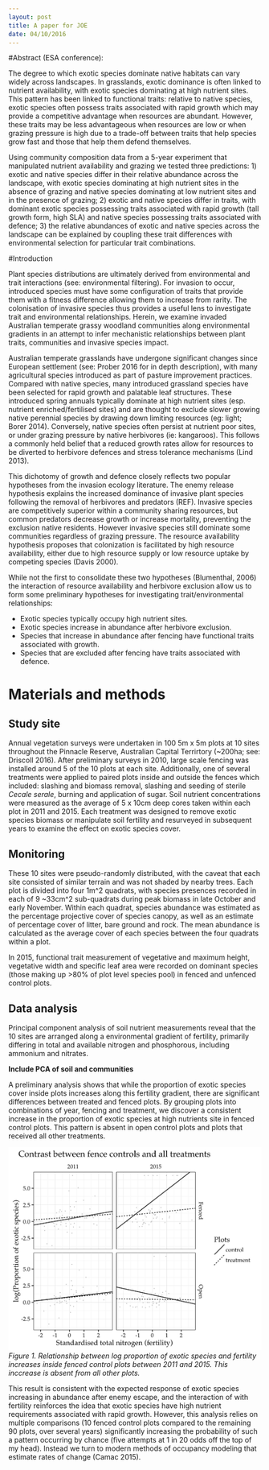 ```yaml
---
layout: post
title: A paper for JOE
date: 04/10/2016
---
```


#Abstract (ESA conference):

The degree to which exotic species dominate native habitats can vary widely across landscapes. In grasslands, exotic dominance is often linked to nutrient availability, with exotic species dominating at high nutrient sites. This pattern has been linked to functional traits: relative to native species, exotic species often possess traits associated with rapid growth which may provide a competitive advantage when resources are abundant. However, these traits may be less advantageous when resources are low or when grazing pressure is high due to a trade-off between traits that help species grow fast and those that help them defend themselves.

Using community composition data from a 5-year experiment that manipulated nutrient availability and grazing we tested three predictions: 1) exotic and native species differ in their relative abundance across the landscape, with exotic species dominating at high nutrient sites in the absence of grazing and native species dominating at low nutrient sites and in the presence of grazing; 2) exotic and native species differ in traits, with dominant exotic species possessing traits associated with rapid growth (tall growth form, high SLA) and native species possessing traits associated with defence; 3) the relative abundances of exotic and native species across the landscape can be explained by coupling these trait differences with environmental selection for particular trait combinations.


#Introduction

Plant species distributions are ultimately derived from environmental and trait interactions (see: environmental filtering). For invasion to occur, introduced species must have some configuration of traits that provide them with a fitness difference allowing them to increase from rarity. The colonisation of invasive species thus provides a useful lens to investigate trait and environmental relationships. Herein, we examine invaded Australian temperate grassy woodland communities along environmental gradients in an attempt to infer mechanistic relationships between plant traits, communities and invasive species impact.

Australian temperate grasslands have undergone significant changes since European settlement (see: Prober 2016 for in depth description), with many agricultural species introduced as part of pasture improvement practices. Compared with native species, many introduced grassland species have been selected for rapid growth and palatable leaf structures. These introduced spring annuals typically dominate at high nutrient sites (esp. nutrient enriched/fertilised sites) and are thought to exclude slower growing native perennial species by drawing down limiting resources (eg: light; Borer 2014). Conversely, native species often persist at nutrient poor sites, or under grazing pressure by native herbivores (ie: kangaroos). This follows a commonly held belief that a reduced growth rates allow for resources to be diverted to herbivore defences and stress tolerance mechanisms (Lind 2013).

This dichotomy of growth and defence closely reflects two popular hypotheses from the invasion ecology literature. The enemy release hypothesis explains the increased dominance of invasive plant species following the removal of herbivores and predators (REF). Invasive species are competitively superior within a community sharing resources, but common predators decrease growth or increase mortality, preventing the exclusion native residents. However invasive species still dominate some communities regardless of grazing pressure. The resource availability hypothesis proposes that colonization is facilitated by high resource availability, either due to high resource supply or low resource uptake by competing species (Davis 2000).

While not the first to consolidate these two hypotheses (Blumenthal, 2006) the interaction of resource availability and herbivore exclusion allow us to form some preliminary hypotheses for investigating trait/environmental relationships:

  - Exotic species typically occupy high nutrient sites.
  - Exotic species increase in abundance after herbivore exclusion.
  - Species that increase in abundance after fencing have functional traits associated with growth.
  - Species that are excluded after fencing have traits associated with defence.

# Materials and methods

## Study site

Annual vegetation surveys were undertaken in 100 5m x 5m plots at 10 sites throughout the Pinnacle Reserve, Australian Capital Terrirtory (~200ha; see: Driscoll 2016). After preliminary surveys in 2010, large scale fencing was installed around 5 of the 10 plots at each site. Additionally, one of several treatments were applied to paired plots inside and outside the fences which included: slashing and biomass removal, slashing and seeding of sterile *Cecale serale*, burning and application of sugar. Soil nutrient concentrations were measured as the average of 5 x 10cm deep cores taken within each plot in 2011 and 2015. Each treatment was designed to remove exotic species biomass or manipulate soil fertility and resurveyed in subsequent years to examine the effect on exotic species cover.

## Monitoring

These 10 sites were pseudo-randomly distributed, with the caveat that each site consisted of similar terrain and was not shaded by nearby trees. Each plot is divided into four 1m^2 quadrats, with species presences recorded in each of 9 ~33cm^2 sub-quadrats during peak biomass in late October and early November. Within each quadrat, species abundance was estimated as the percentage projective cover of species canopy, as well as an estimate of percentage cover of litter, bare ground and rock. The mean abundance is calculated as the average cover of each species between the four quadrats within a plot.

In 2015, functional trait measurement of vegetative and maximum height, vegetative width and specific leaf area were recorded on dominant species (those making up >80% of plot level species pool) in fenced and unfenced control plots.

## Data analysis

Principal component analysis of soil nutrient measurements reveal that the 10 sites are arranged along a environmental gradient of fertility, primarily differing in total and available nitrogen and phosphorous, including ammonium and nitrates.

**Include PCA of soil and communities**

A preliminary analysis shows that while the proportion of exotic species cover inside plots increases along this fertility gradient, there are significant differences between treated and fenced plots. By grouping plots into combinations of year, fencing and treatment, we discover a consistent increase in the proportion of exotic species at high nutrients site in fenced control plots. This pattern is absent in open control plots and plots that received all other treatments.

 ![Figure. 1](/images/2016-10-04_Pinnacle_vegetation_surveys/fencing_effect2011-15.png)
 *Figure 1. Relationship between log proportion of exotic species and fertility increases inside fenced control plots between 2011 and 2015. This inccrease is absent from all other plots.*

This result is consistent with the expected response of exotic species increasing in abundance after enemy escape, and the interaction of with fertility reinforces the idea that exotic species have high nutrient requirements associated with rapid growth. However, this analysis relies on multiple comparisons (10 fenced control plots compared to the remaining 90 plots, over several years) significantly increasing the probability of such a pattern occurring by chance (five attempts at 1 in 20 odds off the top of my head). Instead we turn to modern methods of occupancy modeling that estimate rates of change (Camac 2015).
